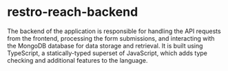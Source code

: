 # restro-reach-backend
The backend of the application is responsible for handling the API requests from the frontend, processing the form submissions, and interacting with the MongoDB database for data storage and retrieval. It is built using TypeScript, a statically-typed superset of JavaScript, which adds type checking and additional features to the language.
